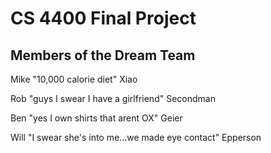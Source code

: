 # CS 4400 Final Project

## Members of the Dream Team
Mike "10,000 calorie diet" Xiao

Rob "guys I swear I have a girlfriend" Secondman

Ben "yes I own shirts that arent OX" Geier

Will "I swear she's into me...we made eye contact" Epperson
